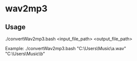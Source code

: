 # wav2mp3

## Usage

./convertWav2mp3.bash <input_file_path> <output_file_path>

Example: ./convertWav2mp3.bash "C:\Users\Music\a.wav" "C:\Users\Music\b"
